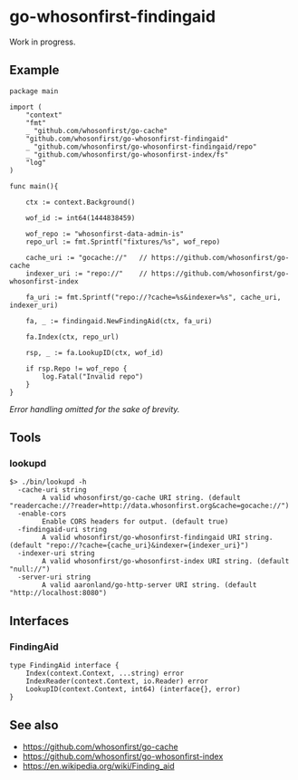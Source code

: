 # go-whosonfirst-findingaid

Work in progress.

## Example

```
package main

import (
	"context"
	"fmt"
	_ "github.com/whosonfirst/go-cache"			
	"github.com/whosonfirst/go-whosonfirst-findingaid"	
	_ "github.com/whosonfirst/go-whosonfirst-findingaid/repo"
	_ "github.com/whosonfirst/go-whosonfirst-index/fs"
	"log"
)

func main(){

	ctx := context.Background()
	
	wof_id := int64(1444838459)

	wof_repo := "whosonfirst-data-admin-is"	
	repo_url := fmt.Sprintf("fixtures/%s", wof_repo)
	
	cache_uri := "gocache://"	// https://github.com/whosonfirst/go-cache
	indexer_uri := "repo://"	// https://github.com/whosonfirst/go-whosonfirst-index
	
	fa_uri := fmt.Sprintf("repo://?cache=%s&indexer=%s", cache_uri, indexer_uri)
	
	fa, _ := findingaid.NewFindingAid(ctx, fa_uri)

	fa.Index(ctx, repo_url)

	rsp, _ := fa.LookupID(ctx, wof_id)

	if rsp.Repo != wof_repo {
		log.Fatal("Invalid repo")
	}
}
```

_Error handling omitted for the sake of brevity._

## Tools

### lookupd

```
$> ./bin/lookupd -h
  -cache-uri string
    	A valid whosonfirst/go-cache URI string. (default "readercache://?reader=http://data.whosonfirst.org&cache=gocache://")
  -enable-cors
    	Enable CORS headers for output. (default true)
  -findingaid-uri string
    	A valid whosonfirst/go-whosonfirst-findingaid URI string. (default "repo://?cache={cache_uri}&indexer={indexer_uri}")
  -indexer-uri string
    	A valid whosonfirst/go-whosonfirst-index URI string. (default "null://")
  -server-uri string
    	A valid aaronland/go-http-server URI string. (default "http://localhost:8080")
```

## Interfaces

### FindingAid

```
type FindingAid interface {
	Index(context.Context, ...string) error
	IndexReader(context.Context, io.Reader) error
	LookupID(context.Context, int64) (interface{}, error)
}
```

## See also

* https://github.com/whosonfirst/go-cache
* https://github.com/whosonfirst/go-whosonfirst-index
* https://en.wikipedia.org/wiki/Finding_aid